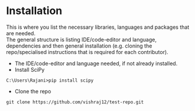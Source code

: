 # Installation
This is where you list the necessary libraries, languages and packages that are needed.  
The general structure is listing IDE/code-editor and language, dependencies and then general installation (e.g. cloning the repo/specialised instructions that is required for each contributor). 

- The IDE/code-editor and language needed, if not already installed.
- Install SciPy
  
```
C:\Users\Rajani>pip install scipy
```
- Clone the repo
  
```
git clone https://github.com/vishraj12/test-repo.git
```




